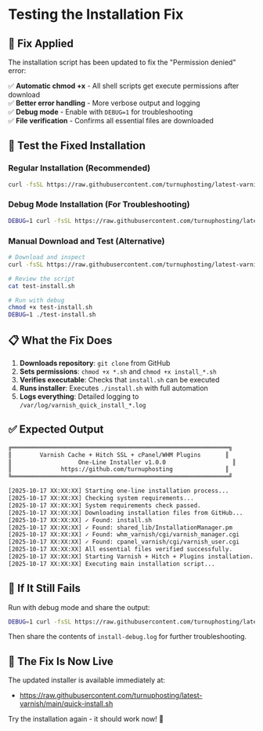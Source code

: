 # Testing the Installation Fix

## 🔧 **Fix Applied**

The installation script has been updated to fix the "Permission denied" error:

✅ **Automatic chmod +x** - All shell scripts get execute permissions after download  
✅ **Better error handling** - More verbose output and logging  
✅ **Debug mode** - Enable with `DEBUG=1` for troubleshooting  
✅ **File verification** - Confirms all essential files are downloaded  

## 🧪 **Test the Fixed Installation**

### Regular Installation (Recommended)
```bash
curl -fsSL https://raw.githubusercontent.com/turnuphosting/latest-varnish/main/quick-install.sh | bash
```

### Debug Mode Installation (For Troubleshooting)
```bash
DEBUG=1 curl -fsSL https://raw.githubusercontent.com/turnuphosting/latest-varnish/main/quick-install.sh | bash
```

### Manual Download and Test (Alternative)
```bash
# Download and inspect
curl -fsSL https://raw.githubusercontent.com/turnuphosting/latest-varnish/main/quick-install.sh > test-install.sh

# Review the script
cat test-install.sh

# Run with debug
chmod +x test-install.sh
DEBUG=1 ./test-install.sh
```

## 📋 **What the Fix Does**

1. **Downloads repository**: `git clone` from GitHub
2. **Sets permissions**: `chmod +x *.sh` and `chmod +x install_*.sh`  
3. **Verifies executable**: Checks that `install.sh` can be executed
4. **Runs installer**: Executes `./install.sh` with full automation
5. **Logs everything**: Detailed logging to `/var/log/varnish_quick_install_*.log`

## ✅ **Expected Output**

```bash
╔══════════════════════════════════════════════════════════════╗
║        Varnish Cache + Hitch SSL + cPanel/WHM Plugins       ║
║                   One-Line Installer v1.0.0                   ║
║              https://github.com/turnuphosting               ║
╚══════════════════════════════════════════════════════════════╝

[2025-10-17 XX:XX:XX] Starting one-line installation process...
[2025-10-17 XX:XX:XX] Checking system requirements...
[2025-10-17 XX:XX:XX] System requirements check passed.
[2025-10-17 XX:XX:XX] Downloading installation files from GitHub...
[2025-10-17 XX:XX:XX] ✓ Found: install.sh
[2025-10-17 XX:XX:XX] ✓ Found: shared_lib/InstallationManager.pm
[2025-10-17 XX:XX:XX] ✓ Found: whm_varnish/cgi/varnish_manager.cgi
[2025-10-17 XX:XX:XX] ✓ Found: cpanel_varnish/cgi/varnish_user.cgi
[2025-10-17 XX:XX:XX] All essential files verified successfully.
[2025-10-17 XX:XX:XX] Starting Varnish + Hitch + Plugins installation...
[2025-10-17 XX:XX:XX] Executing main installation script...
```

## 🚨 **If It Still Fails**

Run with debug mode and share the output:

```bash
DEBUG=1 curl -fsSL https://raw.githubusercontent.com/turnuphosting/latest-varnish/main/quick-install.sh | bash 2>&1 | tee install-debug.log
```

Then share the contents of `install-debug.log` for further troubleshooting.

## 🎯 **The Fix Is Now Live**

The updated installer is available immediately at:
- https://raw.githubusercontent.com/turnuphosting/latest-varnish/main/quick-install.sh

Try the installation again - it should work now! 🚀